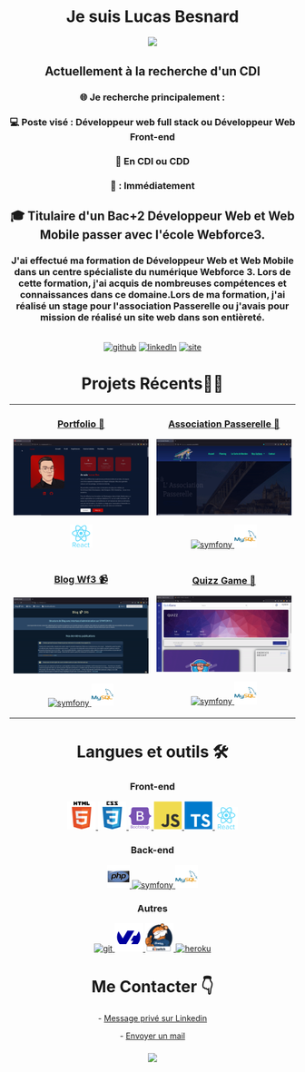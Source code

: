 <h1 align="center">Je suis Lucas Besnard</h1>
<p style="margin: 15px;" align="center">
       <img src="https://readme-typing-svg.herokuapp.com?duration=3000&color=FF0000&center=true&vCenter=true&lines=Développeur+Fullstack;10+projets;30+cafés">
</p>
<h2 align="center">Actuellement à la recherche d'un CDI</h2>
    <h3 align="center">🌐 Je recherche principalement :</h3>
      <h3 align="center">💻 Poste visé : Développeur web full stack ou Développeur Web Front-end</h3>
        <h3 align="center">📜 En CDI ou CDD</h3>
        <h3 align="center">📅 : Immédiatement </h3>




<!-- Intro -->
<p style="margin: 15px;" align="center">
    <h2 align="center">🎓 Titulaire d'un Bac+2 Développeur Web et Web Mobile passer avec l'école Webforce3.</h2>
    <h3 align="center">J'ai effectué ma formation de Développeur Web et Web Mobile dans un centre spécialiste du numérique Webforce 3. Lors de cette formation, j'ai acquis de nombreuses compétences et connaissances dans ce domaine.Lors de ma formation, j'ai réalisé un stage pour l'association Passerelle ou j'avais pour mission de réalisé un site web dans son entièreté.</h3>
</p>

<!-- Social network -->
<p align=center>
</br>
<a href="https://github.com/LucasBesnard" target="_blank"><img alt="github" src="https://img.shields.io/badge/GitHub-%2312100E.svg?&style=for-the-badge&logo=Github&logoColor=white" /></a> 
<a href="https://www.linkedin.com/in/lucas-besnard-077469212/" target="_blank"><img alt="linkedIn" src="https://img.shields.io/badge/linkedin-%230077B5.svg?&style=for-the-badge&logo=linkedin&logoColor=white" /></a>
<a href="https://lucasbesnard.fr/" target="_blank"><img alt="site" src="https://img.shields.io/badge/website-000000?style=for-the-badge&logo=About.me&logoColor=white" /></a>
</p>


<!-- Projects -->
<h1 align="center">Projets Récents👨‍💻</h1>
<div align="center">
<table>
    <tr>
        <td width="50%">
            <h3 align="center">
                <a href="https://lucasbesnard.fr/" target="_blank" rel="noreferrer">Portfolio 📕</a>
            </h3>
            <p align="center">
                <a href="https://lucasbesnard.fr/" target="_blank" rel="noreferrer"> <img src="./assets/portfolio.gif"
                        alt="portfolio" /> </a>
            <p align="center">
                <a href="https://reactjs.org/" target="_blank" rel="noreferrer"> <img
                        src="https://raw.githubusercontent.com/devicons/devicon/master/icons/react/react-original-wordmark.svg"
                        alt="react" width="40" height="40" /> </a>
            </p>
            </p>
        </td>
        <td width="50%">
            <h3 align="center">
                <a href="https://www.association-passerelle89.fr/" target="_blank" rel="noreferrer">Association
                    Passerelle 🤝</a>
            </h3>
            <p align="center">
                <a href="https://www.association-passerelle89.fr/" target="_blank" rel="noreferrer"> <img
                        src="./assets/association-passerelle.gif" alt="association-passerelle" /> </a>
            <p align="center">
                <a href="https://symfony.com" target="_blank" rel="noreferrer"><img
                        src="https://symfony.com/logos/symfony_black_03.svg" alt="symfony" width="40" height="40" />
                </a>
                <a href="https://www.mysql.com/" target="_blank" rel="noreferrer"><img
                        src="https://raw.githubusercontent.com/devicons/devicon/master/icons/mysql/mysql-original-wordmark.svg"
                        alt="mysql" width="40" height="40" /> </a>
            </p>
            </p>
        </td>
    </tr>
    <tr>
        <td width="50%">
            <h3 align="center">
                <a href="https://github.com/LucasBesnard/Blog_WF3" target="_blank" rel="noreferrer">Blog Wf3 📹</a>
            </h3>
            <p align="center">
                <a href="https://github.com/LucasBesnard/Blog_WF3" target="_blank" rel="noreferrer"> <img
                        src="./assets/blog_wf3.gif" alt="blog_wf3" /> </a>
            <p align="center">
                <a href="https://symfony.com" target="_blank" rel="noreferrer"><img
                        src="https://symfony.com/logos/symfony_black_03.svg" alt="symfony" width="40" height="40" />
                </a>
                <a href="https://www.mysql.com/" target="_blank" rel="noreferrer"><img
                        src="https://raw.githubusercontent.com/devicons/devicon/master/icons/mysql/mysql-original-wordmark.svg"
                        alt="mysql" width="40" height="40" /> </a>
            </p>
        </td>
        <td width="50%">
            <h3 align="center">
                <a href="https://github.com/LucasBesnard/Quizz_Game" target="_blank" rel="noreferrer">Quizz Game 🧠</a>
            </h3>
            <p align="center">
                <a href="https://github.com/LucasBesnard/Quizz_Game" target="_blank" rel="noreferrer"> <img
                        src="./assets/quizz-game.gif" alt="association-passerelle" /> </a>
            <p align="center">
                <a href="https://symfony.com" target="_blank" rel="noreferrer"><img
                        src="https://symfony.com/logos/symfony_black_03.svg" alt="symfony" width="40" height="40" />
                </a>
                <a href="https://www.mysql.com/" target="_blank" rel="noreferrer"><img
                        src="https://raw.githubusercontent.com/devicons/devicon/master/icons/mysql/mysql-original-wordmark.svg"
                        alt="mysql" width="40" height="40" /> </a>
            </p>
        </td>
    </tr>
</table>
</div>

  <!-- Technos -->
<h1 align="center">Langues et outils 🛠</h1>

<p align="center">

<h3 align="center">Front-end</h3>
<p align="center">
    <a href="https://www.w3.org/html/" target="_blank"> <img src="https://raw.githubusercontent.com/devicons/devicon/master/icons/html5/html5-original-wordmark.svg" alt="html5" width="50" height="50"/> </a>
    <a href="https://www.w3schools.com/css/" target="_blank"> <img src="https://raw.githubusercontent.com/devicons/devicon/master/icons/css3/css3-original-wordmark.svg" alt="css3" width="50" height="50"/> </a>
     <a href="https://getbootstrap.com" target="_blank" rel="noreferrer"> <img src="https://raw.githubusercontent.com/devicons/devicon/master/icons/bootstrap/bootstrap-plain-wordmark.svg" alt="bootstrap" width="40" height="40"/> </a>
        <a href="https://developer.mozilla.org/en-US/docs/Web/JavaScript" target="_blank"> <img src="https://raw.githubusercontent.com/devicons/devicon/master/icons/javascript/javascript-original.svg" alt="javascript" width="50" height="50"/> </a>  
    <a href="https://www.typescriptlang.org/" target="_blank"> <img src="https://raw.githubusercontent.com/devicons/devicon/master/icons/typescript/typescript-original.svg" alt="typescript" width="50" height="50"/> </a>
     <a href="https://reactjs.org/" target="_blank" rel="noreferrer"> <img src="https://raw.githubusercontent.com/devicons/devicon/master/icons/react/react-original-wordmark.svg" alt="react" width="40" height="40"/> </a>
</p>

<h3 align="center">Back-end</h3>
<p align="center">
        <a href="https://www.php.net" target="_blank" rel="noreferrer"> <img src="https://raw.githubusercontent.com/devicons/devicon/master/icons/php/php-original.svg" alt="php" width="40" height="40"/> </a>
    <a href="https://symfony.com" target="_blank" rel="noreferrer"> <img src="https://symfony.com/logos/symfony_black_03.svg" alt="symfony" width="40" height="40"/> </a>
     <a href="https://www.mysql.com/" target="_blank" rel="noreferrer"> <img src="https://raw.githubusercontent.com/devicons/devicon/master/icons/mysql/mysql-original-wordmark.svg" alt="mysql" width="40" height="40"/> </a> 
</p>


<h3 align="center">Autres</h3>
<p align="center">
    <a href="https://git-scm.com/" target="_blank"> <img src="https://www.vectorlogo.zone/logos/git-scm/git-scm-icon.svg" alt="git" width="50" height="50"/> </a>
    <a href="https://www.ovhcloud.com/fr/" target="_blank"> <img src="./assets/ovh.png" alt="ovh" width="50" height="50"/> </a>
     <a href="https://www.o2switch.fr/" target="_blank"> <img src="./assets/o2switch.png" alt="ovh" width="50" height="50"/> </a>
    <a href="https://heroku.com" target="_blank" rel="noreferrer"> <img src="https://www.vectorlogo.zone/logos/heroku/heroku-icon.svg" alt="heroku" width="50" height="50"/> </a>

<!-- Contact -->
<h1 align="center">Me Contacter 👇</h1>
<p align="center">
    - <a href="https://www.linkedin.com/in/lucas-besnard-077469212/" target="_blank" rel="noopener">Message privé sur Linkedin</a>
</p> 
<p align="center">
    - <a href="mailto:lucasbesnard89@gmail.com">Envoyer un mail</a>
    <p style='margin-bottom: 20px'>
    </p>
</p>  
<p align="center">
    <img align="center" src="https://media.giphy.com/media/z5iCvo1oCbqt7ukMQs/giphy.gif">
</p>
